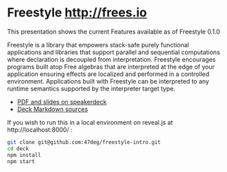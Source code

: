 # Freestyle http://frees.io

This presentation shows the current Features available as of Freestyle 0.1.0

Freestyle is a library that empowers stack-safe purely functional applications and libraries that support parallel and sequential computations where declaration is decoupled from interpretation. 
Freestyle encourages programs built atop Free algebras that are interpreted at the edge of your application ensuring effects are localized and performed in a controlled environment. 
Applications built with Freestyle can be interpreted to any runtime semantics supported by the interpreter target type.

- [PDF and slides on speakerdeck](https://speakerdeck.com/raulraja/freestyle-intro)
- [Deck Markdown sources](deck/README.md)

If you wish to run this in a local environment on reveal.js at http://localhost:8000/ : 

```bash
git clone git@github.com:47deg/freestyle-intro.git
cd deck
npm install
npm start 
```
